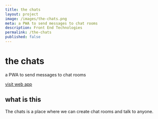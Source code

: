 ```yaml
---
title: the chats
layout: project
image: /images/the-chats.png
meta: a PWA to send messages to chat rooms
description: Front End Technologies
permalink: /the-chats
published: false
---
```


# the chats

<p class="project__intro">
    a PWA to send messages to chat rooms
</p>

<p class="project__intro">
    <a href="https://the-chats.netlify.app/login" class="project__intro">
        visit web app
    </a>
</p>

## what is this

The chats is a place where we can create chat rooms and talk to anyone.
